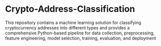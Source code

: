# Crypto-Address-Classification
This repository contains a machine learning solution for classifying cryptocurrency addresses into different types and provides a comprehensive Python-based pipeline for data collection, preprocessing, feature engineering, model selection, training, evaluation, and deployment
